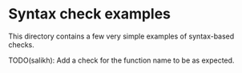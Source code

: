# Syntax check examples

This directory contains a few very simple examples of syntax-based checks.

TODO(salikh): Add a check for the function name to be as expected.
